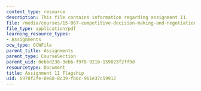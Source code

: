 ```yaml
---
content_type: resource
description: This file contains information regarding assignment 11.
file: /media/courses/15-067-competitive-decision-making-and-negotiation-spring-2011/6978f2fe8e688c39fb0c961e37c59912_MIT15_067S11_assgn11.pdf
file_type: application/pdf
learning_resource_types:
- Assignments
ocw_type: OCWFile
parent_title: Assignments
parent_type: CourseSection
parent_uid: 0ebbd238-3ebb-f9f8-921b-159023f2ff9d
resourcetype: Document
title: Assignment 11 Flagship
uid: 6978f2fe-8e68-8c39-fb0c-961e37c59912
---
```

